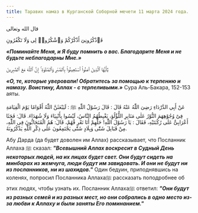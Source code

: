 ```yaml
---
title: Таравих намаз в Курганской Соборной мечети 11 марта 2024 года.
---
```



قال الله وتعالى

فَٱذْكُرُونِىٓ أَذْكُرْكُمْ وَٱشْكُرُوا۟ لِى وَلَا تَكْفُرُونِ

***«Поминайте Меня, и Я буду помнить о вас. Благодарите Меня и не будьте неблагодарны Мне.»***

يَٰٓأَيُّهَا ٱلَّذِينَ آمَنُوا۟ ٱسْتَعِينُوا۟ بِٱلصَّبْرِ وَٱلصَّلَوٰةِ ۚ إِنَّ ٱللَّهَ مَعَ ٱلصَّٰبِرِينَ

***«О, те, которые уверовали! Обратитесь за помощью к терпению и намазу. Воистину, Аллах - с терпеливыми.»*** Сура Аль-Бакара, 152-153 аяты.


عَنْ أَبِي الدَّرْدَاءِ رَضِىَ اللّٰهُ  عَنْهُ قَالَ : قَالَ رَسُوْلُ اللّٰهِ ﷺ : لَيَبْعَثَنَّ اللّٰهُ أَقْوَامًا يَوْمَ الْقِيَامَةِ فِىْ وُجُوْهِهَمَ النُّوْرُ عَلٰى مَنَابِرِ اللُّؤْلُؤِ، يَغْبِطُهُمُ النَّاسُ، لَيْسُوا بِأَنْبِيَاءَ وَلَا شُهَدَاءَ.
قَالَ: فَجَثَا أَعْرَابِىٌّ عَلٰى رُكُبَتَيْهِ، فَقَالَ : يَا رَسُوْلَ اللّٰهِ! حَلَّهِمْ أَنَا نَعْرِ فْهُمْ، قَالَ: هُمُ الْمُتَحَابُّونَ فِى اللّٰهِ، مِنْ قَبَاىِلَ شَتّٰى وَبِلَادٍ شَتّٰى يَجْتَمِعُونَ عَلٰى ذِكْرِ اللّٰهِ يَذْكُرُونَهُ.

Абу Дарда (да будет доволен им Аллах) рассказывает, что Посланник Аллаха ﷺ сказал: ***"Всевышний Аллах воскресит в Судный День некоторых людей, на их лицах будет свет. 
Они будут сидеть на минбарах из жемчуга, люди будут им завидовать. И они не будут ни из посланников, ни из шахидов."*** 
Один бедуин, приподнявшись на коленях, попросил Посланника Аллахаﷺ рассказать поподробнее об этих людях, чтобы узнать их. 
Посланник Аллахаﷺ ответил: ***"Они будут из разных семей и из разных мест, но они собрались в одно место из-за любви к Аллаху и были заняты Его поминанием."***
